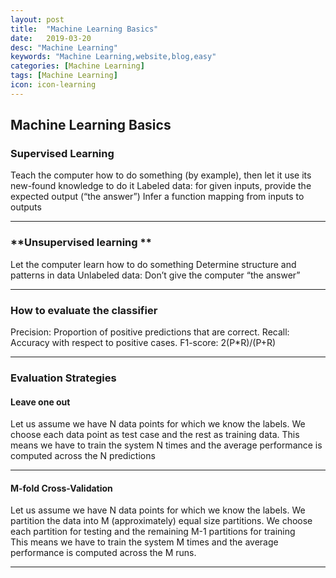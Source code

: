 ```yaml
---
layout: post
title:  "Machine Learning Basics"
date:   2019-03-20
desc: "Machine Learning"
keywords: "Machine Learning,website,blog,easy"
categories: [Machine Learning]
tags: [Machine Learning]
icon: icon-learning
---
```

## Machine Learning Basics

### **Supervised Learning**

Teach the computer how to do something (by example), then let it use its new-found knowledge to do it
Labeled data: for given inputs, provide the expected output (“the answer”)
Infer a function mapping from inputs to outputs

***

### **Unsupervised learning **

Let the computer learn how to do something
Determine structure and patterns in data Unlabeled data: Don’t give the computer “the answer”

***

### **How to evaluate the classifier**

Precision: Proportion of positive predictions that are correct.
Recall: Accuracy with respect to positive cases.
F1-score:   2(P*R)/(P+R)

***

### **Evaluation Strategies**

#### Leave one out

Let us assume we have N data points for which we know the labels. We choose each data point as test case and the rest as training data. This means we have to train the system N times and the average performance is computed across the N predictions

***

#### M-fold Cross-Validation

Let us assume we have N data points for which we know the labels. We partition the data into M (approximately) equal size partitions. We choose each partition for testing and the remaining M-1 partitions for training  
This means we have to train the system M times and the average performance is computed across the M runs.

***

